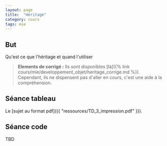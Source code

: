 ```yaml
---
layout: page
title:  "Héritage"
category: cours
tags: mie
---
```


## But

Qu'est ce que l'héritage et quand l'utiliser

> **Elements de corrigé :** Ils sont disponibles [là]({% link cours/mie/developpement_objet/heritage_corrige.md %}). Cependant, ils ne dispensent pas d'aller en cours, c'est une aide à la compréhension.


## Séance tableau

Le [sujet au format pdf]({{ "ressources/TD_3_impression.pdf" }}).

## Séance code

TBD
